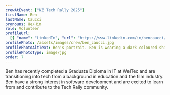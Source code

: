 ```yaml
---
crewAtEvent: ["NZ Tech Rally 2025"]
firstName: Ben
lastName: Caucci
pronouns: He/Him
role: Volunteer
profileUrl:
  [{ "name": "LinkedIn", "url": "https://www.linkedin.com/in/bencaucci/" }]
profilePhoto: /assets/images/crew/ben_caucci.jpg
profilePhotoAltText: Ben's portrait. Ben is wearing a dark coloured shirt and glasses. He is smiling at the camera.
profilePhotoType: image/jpg
order: 7
---
```


<p>Ben has recently completed a Graduate Diploma in IT at WelTec and are transitioning into tech from a background in education and the film industry. Ben have a strong interest in software development and are excited to learn from and contribute to the Tech Rally community.
</p>
